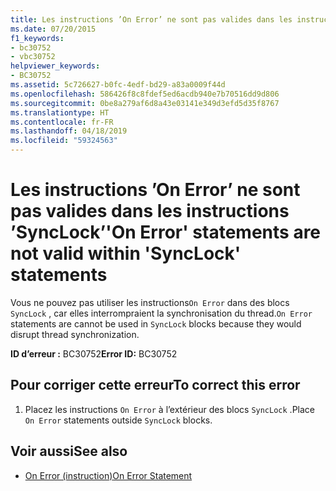 ```yaml
---
title: Les instructions ’On Error’ ne sont pas valides dans les instructions ’SyncLock’
ms.date: 07/20/2015
f1_keywords:
- bc30752
- vbc30752
helpviewer_keywords:
- BC30752
ms.assetid: 5c726627-b0fc-4edf-bd29-a83a0009f44d
ms.openlocfilehash: 586426f8c8fdef5ed6acdb940e7b70516dd9d806
ms.sourcegitcommit: 0be8a279af6d8a43e03141e349d3efd5d35f8767
ms.translationtype: HT
ms.contentlocale: fr-FR
ms.lasthandoff: 04/18/2019
ms.locfileid: "59324563"
---
```

# <a name="on-error-statements-are-not-valid-within-synclock-statements"></a><span data-ttu-id="61fe9-102">Les instructions ’On Error’ ne sont pas valides dans les instructions ’SyncLock’</span><span class="sxs-lookup"><span data-stu-id="61fe9-102">'On Error' statements are not valid within 'SyncLock' statements</span></span>
<span data-ttu-id="61fe9-103">Vous ne pouvez pas utiliser les instructions`On Error` dans des blocs `SyncLock` , car elles interrompraient la synchronisation du thread.</span><span class="sxs-lookup"><span data-stu-id="61fe9-103">`On Error` statements are cannot be used in `SyncLock` blocks because they would disrupt thread synchronization.</span></span>  
  
 <span data-ttu-id="61fe9-104">**ID d’erreur :** BC30752</span><span class="sxs-lookup"><span data-stu-id="61fe9-104">**Error ID:** BC30752</span></span>  
  
## <a name="to-correct-this-error"></a><span data-ttu-id="61fe9-105">Pour corriger cette erreur</span><span class="sxs-lookup"><span data-stu-id="61fe9-105">To correct this error</span></span>  
  
1. <span data-ttu-id="61fe9-106">Placez les instructions `On Error` à l’extérieur des blocs `SyncLock` .</span><span class="sxs-lookup"><span data-stu-id="61fe9-106">Place `On Error` statements outside `SyncLock` blocks.</span></span>  
  
## <a name="see-also"></a><span data-ttu-id="61fe9-107">Voir aussi</span><span class="sxs-lookup"><span data-stu-id="61fe9-107">See also</span></span>

- [<span data-ttu-id="61fe9-108">On Error (instruction)</span><span class="sxs-lookup"><span data-stu-id="61fe9-108">On Error Statement</span></span>](../../visual-basic/language-reference/statements/on-error-statement.md)

